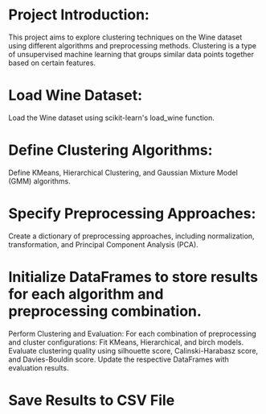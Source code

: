 # Project Introduction:
This project aims to explore clustering techniques on the Wine dataset using different algorithms and preprocessing methods. Clustering is a type of unsupervised machine learning that groups similar data points together based on certain features.

# Load Wine Dataset: 
Load the Wine dataset using scikit-learn's load_wine function.

# Define Clustering Algorithms:
Define KMeans, Hierarchical Clustering, and Gaussian Mixture Model (GMM) algorithms.

# Specify Preprocessing Approaches:
Create a dictionary of preprocessing approaches, including normalization, transformation, and Principal Component Analysis (PCA).


# Initialize DataFrames to store results for each algorithm and preprocessing combination.
Perform Clustering and Evaluation:
For each combination of preprocessing and cluster configurations:
Fit KMeans, Hierarchical, and birch models.
Evaluate clustering quality using silhouette score, Calinski-Harabasz score, and Davies-Bouldin score.
Update the respective DataFrames with evaluation results.

# Save Results to CSV File
